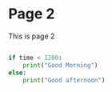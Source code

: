 # Page 2
This is page 2

```python

if time < 1200:
    print("Good Morning")
else:
    print("Good afternoon")
```